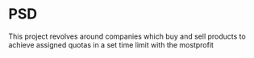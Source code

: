 PSD
===
This project revolves around companies which buy and sell products to achieve assigned quotas in a set time limit with the mostprofit
